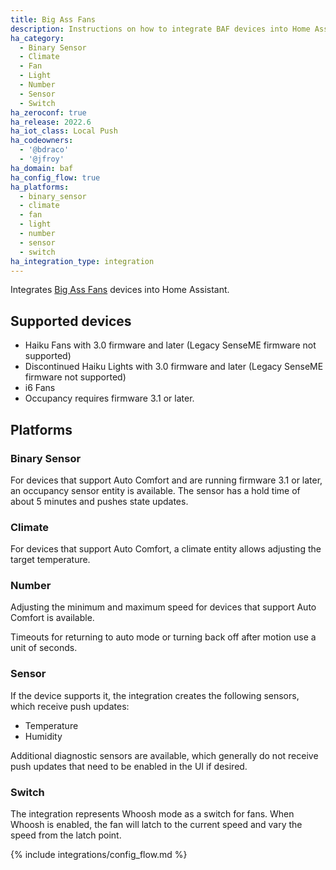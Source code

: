 ```yaml
---
title: Big Ass Fans
description: Instructions on how to integrate BAF devices into Home Assistant.
ha_category:
  - Binary Sensor
  - Climate
  - Fan
  - Light
  - Number
  - Sensor
  - Switch
ha_zeroconf: true
ha_release: 2022.6
ha_iot_class: Local Push
ha_codeowners:
  - '@bdraco'
  - '@jfroy'
ha_domain: baf
ha_config_flow: true
ha_platforms:
  - binary_sensor
  - climate
  - fan
  - light
  - number
  - sensor
  - switch
ha_integration_type: integration
---
```


Integrates [Big Ass Fans](https://www.bigassfans.com/) devices into Home Assistant.

## Supported devices

- Haiku Fans with 3.0 firmware and later (Legacy SenseME firmware not supported)
- Discontinued Haiku Lights with 3.0 firmware and later (Legacy SenseME firmware not supported)
- i6 Fans
- Occupancy requires firmware 3.1 or later.

## Platforms

### Binary Sensor

For devices that support Auto Comfort and are running firmware 3.1 or later, an occupancy sensor entity is available. The sensor has a hold time of about 5 minutes and pushes state updates.

### Climate

For devices that support Auto Comfort, a climate entity allows adjusting the target temperature.

### Number

Adjusting the minimum and maximum speed for devices that support Auto Comfort is available.

Timeouts for returning to auto mode or turning back off after motion use a unit of seconds.

### Sensor

If the device supports it, the integration creates the following sensors, which receive push updates:

- Temperature 
- Humidity
 
Additional diagnostic sensors are available, which generally do not receive push updates that need to be enabled in the UI if desired.

### Switch

The integration represents Whoosh mode as a switch for fans. When Whoosh is enabled, the fan will latch to the current speed and vary the speed from the latch point.

{% include integrations/config_flow.md %}
